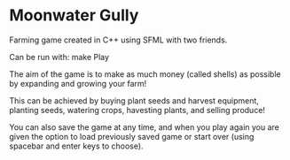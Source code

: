 # Moonwater Gully

Farming game created in C++ using SFML with two friends.

Can be run with: make Play

The aim of the game is to make as much money (called shells) as possible by expanding and growing your farm!

This can be achieved by buying plant seeds and harvest equipment, planting seeds, watering crops, havesting plants, and selling produce!

You can also save the game at any time, and when you play again you are given the option to load previously saved game or start over (using spacebar and enter keys to choose).

